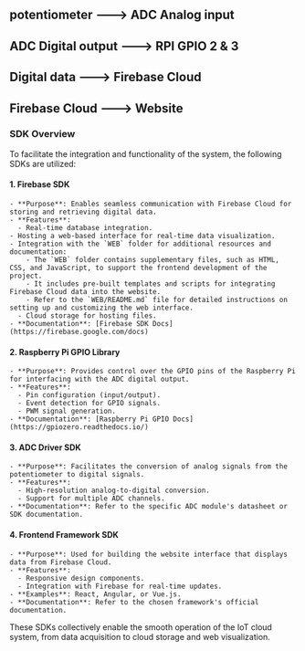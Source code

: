 ## potentiometer ---> ADC Analog input
## ADC Digital output ---> RPI GPIO 2 & 3
## Digital data ---> Firebase Cloud
## Firebase Cloud ---> Website
### SDK Overview

To facilitate the integration and functionality of the system, the following SDKs are utilized:

#### 1. **Firebase SDK**
    - **Purpose**: Enables seamless communication with Firebase Cloud for storing and retrieving digital data.
    - **Features**:
      - Real-time database integration.
    - Hosting a web-based interface for real-time data visualization.
    - Integration with the `WEB` folder for additional resources and documentation:
        - The `WEB` folder contains supplementary files, such as HTML, CSS, and JavaScript, to support the frontend development of the project.
        - It includes pre-built templates and scripts for integrating Firebase Cloud data into the website.
        - Refer to the `WEB/README.md` file for detailed instructions on setting up and customizing the web interface.
      - Cloud storage for hosting files.
    - **Documentation**: [Firebase SDK Docs](https://firebase.google.com/docs)

#### 2. **Raspberry Pi GPIO Library**
    - **Purpose**: Provides control over the GPIO pins of the Raspberry Pi for interfacing with the ADC digital output.
    - **Features**:
      - Pin configuration (input/output).
      - Event detection for GPIO signals.
      - PWM signal generation.
    - **Documentation**: [Raspberry Pi GPIO Docs](https://gpiozero.readthedocs.io/)

#### 3. **ADC Driver SDK**
    - **Purpose**: Facilitates the conversion of analog signals from the potentiometer to digital signals.
    - **Features**:
      - High-resolution analog-to-digital conversion.
      - Support for multiple ADC channels.
    - **Documentation**: Refer to the specific ADC module's datasheet or SDK documentation.

#### 4. **Frontend Framework SDK**
    - **Purpose**: Used for building the website interface that displays data from Firebase Cloud.
    - **Features**:
      - Responsive design components.
      - Integration with Firebase for real-time updates.
    - **Examples**: React, Angular, or Vue.js.
    - **Documentation**: Refer to the chosen framework's official documentation.

These SDKs collectively enable the smooth operation of the IoT cloud system, from data acquisition to cloud storage and web visualization.